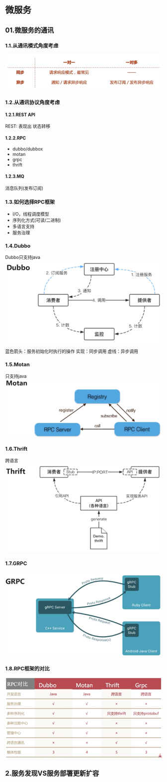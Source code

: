 # 微服务

## 01.微服务的通讯

### 1.1.从通讯模式角度考虑
![fail](img/5.1.png)

### 1.2.从通讯协议角度考虑

#### 1.2.1.REST API
REST: 表现出 状态转移

#### 1.2.2.RPC
- dubbo/dubbox
- motan
- grpc
- thrift

#### 1.2.3.MQ
消息队列(发布订阅)

### 1.3.如何选择RPC框架
- I/O，线程调度模型
- 序列化方式(可读/二进制)
- 多语言支持
- 服务治理

### 1.4.Dubbo
Dubbo只支持java
![fail](img/5.2.png)

蓝色箭头：服务初始化时执行的操作
实现：同步调用
虚线：异步调用

### 1.5.Motan
只支持java
![fail](img/5.3.png)

### 1.6.Thrift
跨语言
![fail](img/5.4.png)

### 1.7.GRPC
![fail](img/5.5.png)

### 1.8.RPC框架的对比
![fail](img/5.6.png)

## 2.服务发现VS服务部署更新扩容

